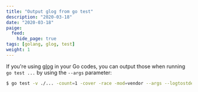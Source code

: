 ```yaml
---
title: "Output glog from go test"
description: "2020-03-18"
date: "2020-03-18"
paige:
  feed:
    hide_page: true
tags: [golang, glog, test]
weight: 1
---
```


If you're using [glog](https://github.com/golang/glog) in your Go codes, you can output those when running `go test ...` by using the `--args` parameter:

```sh
$ go test -v ./... -count=1 -cover -race -mod=vendor --args --logtostderr --v=1
```

<br>
